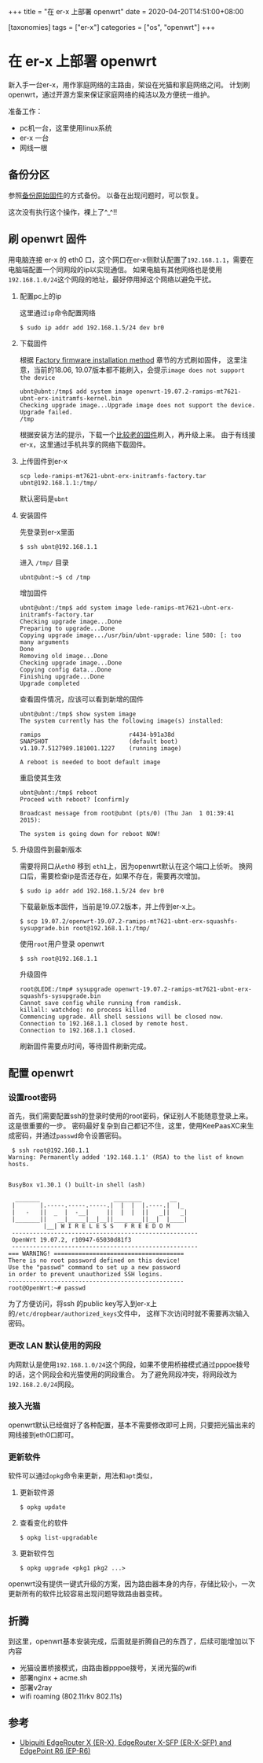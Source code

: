 
+++
title = "在 er-x 上部署 openwrt"
date = 2020-04-20T14:51:00+08:00

[taxonomies]
tags = ["er-x"]
categories = ["os", "openwrt"]
+++

# 在 er-x 上部署 openwrt

新入手一台er-x，用作家庭网络的主路由，架设在光猫和家庭网络之间。
计划刷openwrt，通过开源方案来保证家庭网络的纯洁以及方便统一维护。

准备工作：

* pc机一台，这里使用linux系统
* er-x 一台
* 网线一根

## 备份分区

参照[备份原始固件](https://openwrt.org/toh/ubiquiti/ubiquiti_edgerouter_x_er-x_ka#backup_the_original_firmware)的方式备份。
以备在出现问题时，可以恢复。

这次没有执行这个操作，裸上了^_^!!

## 刷 openwrt 固件

用电脑连接 er-x 的 eth0 口，这个网口在er-x侧默认配置了`192.168.1.1`，需要在电脑端配置一个同网段的ip以实现通信。
如果电脑有其他网络也是使用`192.168.1.0/24`这个网段的地址，最好停用掉这个网络以避免干扰。

1. 配置pc上的ip

    这里通过`ip`命令配置网络

    ```
    $ sudo ip addr add 192.168.1.5/24 dev br0
    ```

2. 下载固件

    根据 [Factory firmware installation method](https://openwrt.org/toh/ubiquiti/ubiquiti_edgerouter_x_er-x_ka#factory_firmware_installation_method) 章节的方式刷如固件，
    这里注意，当前的18.06, 19.07版本都不能刷入，会提示`image does not support the device`

    ```
    ubnt@ubnt:/tmp$ add system image openwrt-19.07.2-ramips-mt7621-ubnt-erx-initramfs-kernel.bin
    Checking upgrade image...Upgrade image does not support the device. Upgrade failed.
    /tmp
    ```

    根据安装方法的提示，下载一个[比较老的固件](https://www.freifunk-winterberg.net/wp-content/uploads/2017/07/lede-ramips-mt7621-ubnt-erx-initramfs-factory.tar)刷入，再升级上来。
    由于有线接er-x，这里通过手机共享的网络下载固件。

3. 上传固件到er-x

    ```
    scp lede-ramips-mt7621-ubnt-erx-initramfs-factory.tar ubnt@192.168.1.1:/tmp/
    ```

    默认密码是`ubnt`

4. 安装固件

    先登录到er-x里面

    ```
    $ ssh ubnt@192.168.1.1
    ```

    进入 `/tmp/` 目录

    ```
    ubnt@ubnt:~$ cd /tmp
    ```

    增加固件

    ```
    ubnt@ubnt:/tmp$ add system image lede-ramips-mt7621-ubnt-erx-initramfs-factory.tar
    Checking upgrade image...Done
    Preparing to upgrade...Done
    Copying upgrade image.../usr/bin/ubnt-upgrade: line 580: [: too many arguments
    Done
    Removing old image...Done
    Checking upgrade image...Done
    Copying config data...Done
    Finishing upgrade...Done
    Upgrade completed
    ```

    查看固件情况，应该可以看到新增的固件

    ```
    ubnt@ubnt:/tmp$ show system image
    The system currently has the following image(s) installed:

    ramips                         r4434-b91a38d                  SNAPSHOT                       (default boot)
    v1.10.7.5127989.181001.1227    (running image)

    A reboot is needed to boot default image
    ```

    重启使其生效

    ```
    ubnt@ubnt:/tmp$ reboot
    Proceed with reboot? [confirm]y

    Broadcast message from root@ubnt (pts/0) (Thu Jan  1 01:39:41 2015):

    The system is going down for reboot NOW!
    ```

5. 升级固件到最新版本

    需要将网口从`eth0` 移到 `eth1`上，因为openwrt默认在这个端口上侦听。
    换网口后，需要检查ip是否还存在，如果不存在，需要再次增加。

    ```
    $ sudo ip addr add 192.168.1.5/24 dev br0
    ```

    下载最新版本固件，当前是19.07.2版本，并上传到er-x上。

    ```
    $ scp 19.07.2/openwrt-19.07.2-ramips-mt7621-ubnt-erx-squashfs-sysupgrade.bin root@192.168.1.1:/tmp/
    ```

    使用`root`用户登录 openwrt

    ```
    $ ssh root@192.168.1.1
    ```

    升级固件

    ```
    root@LEDE:/tmp# sysupgrade openwrt-19.07.2-ramips-mt7621-ubnt-erx-squashfs-sysupgrade.bin
    Cannot save config while running from ramdisk.
    killall: watchdog: no process killed
    Commencing upgrade. All shell sessions will be closed now.
    Connection to 192.168.1.1 closed by remote host.
    Connection to 192.168.1.1 closed.
    ```

    刷新固件需要点时间，等待固件刷新完成。

## 配置 openwrt

### 设置root密码

首先，我们需要配置ssh的登录时使用的root密码，保证别人不能随意登录上来。这是很重要的一步。
密码最好复杂到自己都记不住，这里，使用KeePaasXC来生成密码，并通过`passwd`命令设置密码。

```
 $ ssh root@192.168.1.1
Warning: Permanently added '192.168.1.1' (RSA) to the list of known hosts.


BusyBox v1.30.1 () built-in shell (ash)

  _______                     ________        __
 |       |.-----.-----.-----.|  |  |  |.----.|  |_
 |   -   ||  _  |  -__|     ||  |  |  ||   _||   _|
 |_______||   __|_____|__|__||________||__|  |____|
          |__| W I R E L E S S   F R E E D O M
 -----------------------------------------------------
 OpenWrt 19.07.2, r10947-65030d81f3
 -----------------------------------------------------
=== WARNING! =====================================
There is no root password defined on this device!
Use the "passwd" command to set up a new password
in order to prevent unauthorized SSH logins.
--------------------------------------------------
root@OpenWrt:~# passwd
```

为了方便访问，将ssh 的public key写入到er-x上的`/etc/dropbear/authorized_keys`文件中，
这样下次访问时就不需要再次输入密码。

### 更改 LAN 默认使用的网段

内网默认是使用`192.168.1.0/24`这个网段，如果不使用桥接模式通过pppoe拨号的话，这个网段会和光猫使用的网段重合。
为了避免网段冲突，将网段改为`192.168.2.0/24`网段。

### 接入光猫

openwrt默认已经做好了各种配置，基本不需要修改即可上网，只要把光猫出来的网线接到eth0口即可。

### 更新软件

软件可以通过`opkg`命令来更新，用法和`apt`类似，

1. 更新软件源

    ```
    $ opkg update
    ```

2. 查看变化的软件

    ```
    $ opkg list-upgradable
    ```

3. 更新软件包

    ```
    $ opkg upgrade <pkg1 pkg2 ...>
    ```

openwrt没有提供一键式升级的方案，因为路由器本身的内存，存储比较小，一次更新所有的软件比较容易出现问题导致路由器变砖。

## 折腾

到这里，openwrt基本安装完成，后面就是折腾自己的东西了，后续可能增加以下内容

* 光猫设置桥接模式，由路由器pppoe拨号，关闭光猫的wifi
* 部署nginx + acme.sh
* 部署v2ray
* wifi roaming (802.11rkv 802.11s)

## 参考

* [Ubiquiti EdgeRouter X (ER-X), EdgeRouter X-SFP (ER-X-SFP) and EdgePoint R6 (EP-R6)](https://openwrt.org/toh/ubiquiti/ubiquiti_edgerouter_x_er-x_ka)
